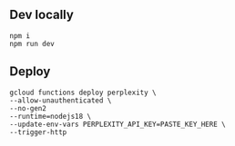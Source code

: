 ## Dev locally

```
npm i
npm run dev
```

## Deploy

```
gcloud functions deploy perplexity \
--allow-unauthenticated \
--no-gen2
--runtime=nodejs18 \
--update-env-vars PERPLEXITY_API_KEY=PASTE_KEY_HERE \
--trigger-http
```
